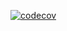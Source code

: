 [![codecov](https://codecov.io/gh/johnmutuma5/flask_app/branch/develop/graph/badge.svg)](https://codecov.io/gh/johnmutuma5/flask_app)
